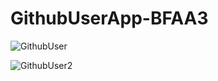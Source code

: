 GithubUserApp-BFAA3
==

![GithubUser](https://user-images.githubusercontent.com/81451454/177716804-e6be5ad9-2dc8-4288-a50d-f7578474f59e.png)

![GithubUser2](https://user-images.githubusercontent.com/81451454/177716848-579b4026-4723-40f7-a10b-6ea7fe15cdb3.png)


